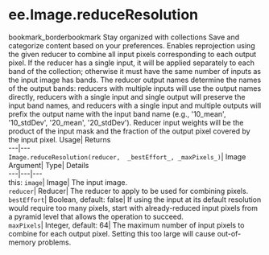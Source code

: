 
#  ee.Image.reduceResolution
bookmark_borderbookmark Stay organized with collections  Save and categorize content based on your preferences.
Enables reprojection using the given reducer to combine all input pixels corresponding to each output pixel. If the reducer has a single input, it will be applied separately to each band of the collection; otherwise it must have the same number of inputs as the input image has bands. 
The reducer output names determine the names of the output bands: reducers with multiple inputs will use the output names directly, reducers with a single input and single output will preserve the input band names, and reducers with a single input and multiple outputs will prefix the output name with the input band name (e.g., '10_mean', '10_stdDev', '20_mean', '20_stdDev').
Reducer input weights will be the product of the input mask and the fraction of the output pixel covered by the input pixel.
Usage| Returns  
---|---  
`Image.reduceResolution(reducer,  _bestEffort_, _maxPixels_)`| Image  
Argument| Type| Details  
---|---|---  
this: `image`| Image| The input image.  
`reducer`| Reducer| The reducer to apply to be used for combining pixels.  
`bestEffort`| Boolean, default: false| If using the input at its default resolution would require too many pixels, start with already-reduced input pixels from a pyramid level that allows the operation to succeed.  
`maxPixels`| Integer, default: 64| The maximum number of input pixels to combine for each output pixel. Setting this too large will cause out-of-memory problems.  
